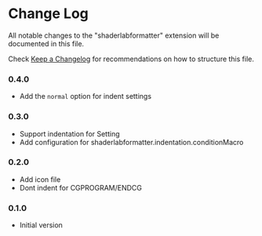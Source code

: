 # Change Log

All notable changes to the "shaderlabformatter" extension will be documented in this file.

Check [Keep a Changelog](http://keepachangelog.com/) for recommendations on how to structure this file.

### 0.4.0
* Add the `normal` option for indent settings

### 0.3.0
* Support indentation for Setting
* Add configuration for shaderlabformatter.indentation.conditionMacro

### 0.2.0
* Add icon file
* Dont indent for CGPROGRAM/ENDCG

### 0.1.0
* Initial version
